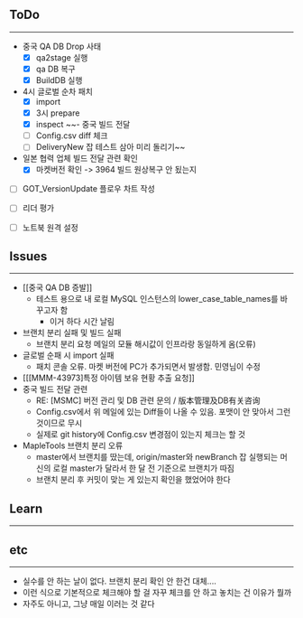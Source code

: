 ## ToDo
---
- 중국 QA DB Drop 사태
	- [x] qa2stage 실행
	- [x] qa DB 복구
	- [x] BuildDB 실행
- 4시 글로벌 순차 패치
	- [x] import
	- [x] 3시 prepare
	- [x] inspect
~~- 중국 빌드 전달
	- [ ] Config.csv diff 체크
	- [ ] DeliveryNew 잡 테스트 삼아 미리 돌리기~~
- 일본 협력 업체 빌드 전달 관련 확인
	- [x] 마켓버전 확인 -> 3964 빌드 원상복구 안 됬는지 
- [ ] GOT_VersionUpdate 플로우 차트 작성
- [ ] 리더 평가
- [ ] 노트북 원격 설정


## Issues
---
- [[중국 QA DB 증발]]
	- 테스트 용으로 내 로컬 MySQL 인스턴스의 lower_case_table_names를 바꾸고자 함
		- 이거 하다 시간 날림
- 브랜치 분리 실패 및 빌드 실패
	- 브랜치 분리 요청 메일의 모듈 해시값이 인프라랑 동일하게 옴(오류)
- 글로벌 순패 시 import 실패
	- 패치 콘솔 오류. 마켓 버전에 PC가 추가되면서 발생함. 민영님이 수정
- [[[MMM-43973]특정 아이템 보유 현황 추출 요청]]
- 중국 빌드 전달 관련
	- RE: [MSMC] 버전 관리 및 DB 관련 문의 / 版本管理及DB有关咨询
	- Config.csv에서 위 메일에 있는 Diff들이 나올 수 있음. 포맷이 안 맞아서 그런 것이므로 무시
	- 실제로 git history에 Config.csv 변경점이 있는지 체크는 할 것
- MapleTools 브랜치 분리 오류
	- master에서 브랜치를 땄는데, origin/master와 newBranch 잡 실행되는 머신의 로컬 master가 달라서 한 달 전 기준으로 브랜치가 따짐
	- 브랜치 분리 후 커밋이 맞는 게 있는지 확인을 했었어야 한다


## Learn
---


## etc
---
- 실수를 안 하는 날이 없다. 브랜치 분리 확인 안 한건 대체.... 
- 이런 식으로 기본적으로 체크해야 할 걸 자꾸 체크를 안 하고 놓치는 건 이유가 뭘까
- 자주도 아니고, 그냥 매일 이러는 것 같다